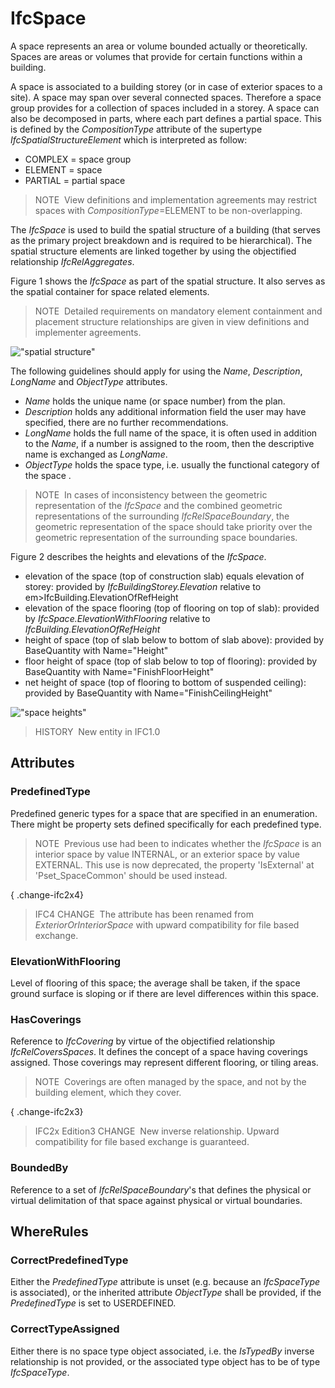 # IfcSpace

A space represents an area or volume bounded actually or theoretically. Spaces are areas or volumes that provide for certain functions within a building.

A space is associated to a building storey (or in case of exterior spaces to a site). A space may span over several connected spaces. Therefore a space group provides for a collection of spaces included in a storey. A space can also be decomposed in parts, where each part defines a partial space. This is defined by the _CompositionType_ attribute of the supertype _IfcSpatialStructureElement_ which is interpreted as follow:

* COMPLEX = space group
* ELEMENT = space
* PARTIAL = partial space

> NOTE&nbsp; View definitions and implementation agreements may restrict spaces with _CompositionType_=ELEMENT to be non-overlapping.

The _IfcSpace_ is used to build the spatial structure of a building (that serves as the primary project breakdown and is required to be hierarchical). The spatial structure elements are linked together by using the objectified relationship _IfcRelAggregates_.

Figure 1 shows the _IfcSpace_ as part of the spatial structure. It also serves as the spatial container for space related elements.

> NOTE&nbsp; Detailed requirements on mandatory element containment and placement structure relationships are given in view definitions and implementer agreements.

!["spatial structure"](../../../../../../figures/ifcspace-spatialstructure.png "Figure 1 &mdash; Space composition")

The following guidelines should apply for using the _Name_, _Description_, _LongName_ and _ObjectType_ attributes.

* _Name_ holds the unique name (or space number) from the plan.
* _Description_ holds any additional information field the user may have specified, there are no further recommendations.
* _LongName_ holds the full name of the space, it is often used in addition to the _Name_, if a number is assigned to the room, then the descriptive name is exchanged as _LongName_.
* _ObjectType_ holds the space type, i.e. usually the functional category of the space .

> NOTE&nbsp; In cases of inconsistency between the geometric representation of the _IfcSpace_ and the combined geometric representations of the surrounding _IfcRelSpaceBoundary_, the geometric representation of the space should take priority over the geometric representation of the surrounding space boundaries.

Figure 2 describes the heights and elevations of the _IfcSpace_.

* elevation of the space (top of construction slab) equals elevation of storey: provided by _IfcBuildingStorey.Elevation_ relative to em>IfcBuilding.ElevationOfRefHeight
* elevation of the space flooring (top of flooring on top of slab): provided by _IfcSpace.ElevationWithFlooring_ relative to _IfcBuilding.ElevationOfRefHeight_
* height of space (top of slab below to bottom of slab above): provided by BaseQuantity with Name="Height"
* floor height of space (top of slab below to top of flooring): provided by BaseQuantity with Name="FinishFloorHeight"
* net height of space (top of flooring to bottom of suspended ceiling): provided by BaseQuantity with Name="FinishCeilingHeight"

!["space heights"](../../../../../../figures/ifcspace_heights.png "Figure 2 &mdash; Space elevations")

> HISTORY&nbsp; New entity in IFC1.0

## Attributes

### PredefinedType
Predefined generic types for a space that are specified in an enumeration. There might be property sets defined specifically for each predefined type.

> NOTE&nbsp; Previous use had been to indicates whether the _IfcSpace_ is an interior space by value INTERNAL, or an exterior space by value EXTERNAL. This use is now deprecated, the property 'IsExternal' at 'Pset_SpaceCommon' should be used instead.

{ .change-ifc2x4}
> IFC4 CHANGE&nbsp; The attribute has been renamed from _ExteriorOrInteriorSpace_ with upward compatibility for file based exchange.

### ElevationWithFlooring
Level of flooring of this space; the average shall be taken, if the space ground surface is sloping or if there are level differences within this space.

### HasCoverings
Reference to _IfcCovering_ by virtue of the objectified relationship _IfcRelCoversSpaces_. It defines the concept of a space having coverings assigned. Those coverings may represent different flooring, or tiling areas.

> NOTE&nbsp; Coverings are often managed by the space, and not by the building element, which they cover.

{ .change-ifc2x3}
> IFC2x Edition3 CHANGE&nbsp; New inverse relationship. Upward compatibility for file based exchange is guaranteed.

### BoundedBy
Reference to a set of _IfcRelSpaceBoundary_'s that defines the physical or virtual delimitation of that space against physical or virtual boundaries.

## WhereRules

### CorrectPredefinedType
Either the _PredefinedType_ attribute is unset (e.g. because an _IfcSpaceType_ is associated), or the inherited attribute _ObjectType_ shall be provided, if the _PredefinedType_ is set to USERDEFINED.

### CorrectTypeAssigned
Either there is no space type object associated, i.e. the _IsTypedBy_ inverse relationship is not provided, or the associated type object has to be of type _IfcSpaceType_.

